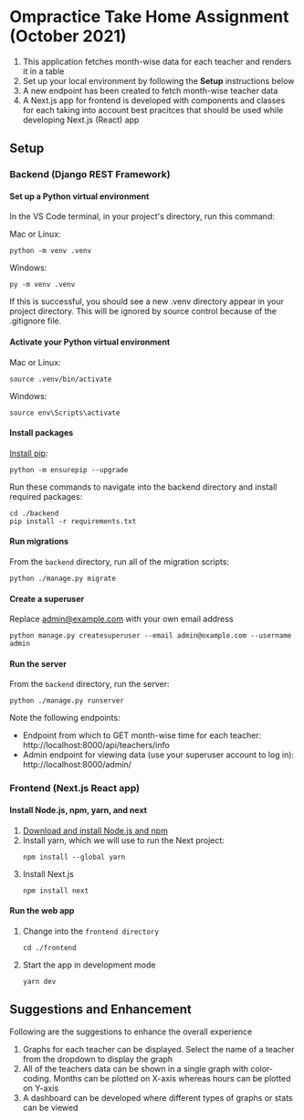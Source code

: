 # Ompractice Take Home Assignment (October 2021)

1. This application fetches month-wise data for each teacher and renders it in a table
2. Set up your local environment by following the **Setup** instructions below
3. A new endpoint has been created to fetch month-wise teacher data
4. A Next.js app for frontend is developed with components and classes for each taking into account best pracitces that should be used while developing Next.js (React) app
    

## Setup

### Backend (Django REST Framework)

#### Set up a Python virtual environment
In the VS Code terminal, in your project's directory, run this command:

Mac or Linux:
```
python -m venv .venv
```

Windows:
```
py -m venv .venv
````

If this is successful, you should see a new .venv directory appear in your project directory. This will be ignored by source control because of the .gitignore file.

#### Activate your Python virtual environment

Mac or Linux:
```
source .venv/bin/activate
```

Windows:
```
source env\Scripts\activate
```

#### Install packages

[Install pip](https://pip.pypa.io/en/stable/installation/#supported-methods):
```
python -m ensurepip --upgrade
```

Run these commands to navigate into the backend directory and install required packages:
```
cd ./backend
pip install -r requirements.txt
```

#### Run migrations

From the `backend` directory, run all of the migration scripts:
```
python ./manage.py migrate
```

#### Create a superuser

Replace admin@example.com with your own email address
```
python manage.py createsuperuser --email admin@example.com --username admin
```

#### Run the server

From the `backend` directory, run the server:
```
python ./manage.py runserver
```

Note the following endpoints:

- Endpoint from which to GET month-wise time for each teacher: http://localhost:8000/api/teachers/info
- Admin endpoint for viewing data (use your superuser account to log in): http://localhost:8000/admin/

### Frontend (Next.js React app)

#### Install Node.js, npm, yarn, and next

1. [Download and install Node.js and npm](https://nodejs.org/en/)
1. Install yarn, which we will use to run the Next project:
    ```
    npm install --global yarn
    ```
1. Install Next.js
    ```
    npm install next
    ```

#### Run the web app

1. Change into the `frontend directory`
    ```
    cd ./frontend
    ```
1. Start the app in development mode
    ```
    yarn dev

    ```

## Suggestions and Enhancement
Following are the suggestions to enhance the overall experience
1. Graphs for each teacher can be displayed. Select the name of a teacher from the dropdown to display the graph
2. All of the teachers data can be shown in a single graph with color-coding. Months can be plotted on X-axis whereas hours can be plotted on Y-axis
3. A dashboard can be developed where different types of graphs or stats can be viewed